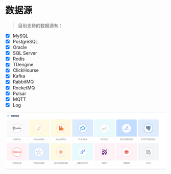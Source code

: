# 数据源
> 目前支持的数据源有：

- [x] MySQL
- [x] PostgreSQL
- [x] Oracle
- [x] SQL Server
- [x] Redis
- [x] TDengine
- [x] ClickHourse
- [x] Kafka
- [x] RabbitMQ
- [x] RocketMQ
- [x] Pulsar
- [x] MQTT
- [x] Log

![img.png](../../../assets/images/vs/datasimg.png)